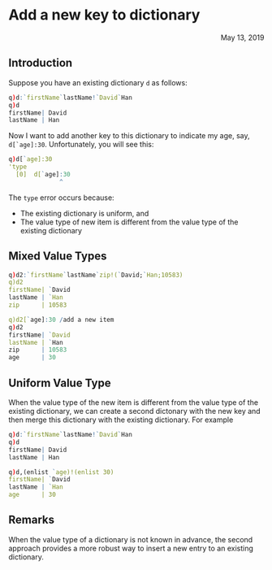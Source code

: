 # Add a new key to dictionary

<span style="display:block;text-align:right">May 13, 2019</span>

## Introduction
Suppose you have an existing dictionary ``d`` as follows:

``` q
q)d:`firstName`lastName!`David`Han
q)d
firstName| David
lastName | Han
```

Now I want to add another key to this dictionary to indicate my age, say, ``d[`age]:30``. Unfortunately, you will see this:

``` q
q)d[`age]:30
'type
  [0]  d[`age]:30
              ^
```

The ``type`` error occurs because:

- The existing dictionary is uniform, and
- The value type of new item is different from the value type of the existing dictionary

## Mixed Value Types

``` q
q)d2:`firstName`lastName`zip!(`David;`Han;10583)
q)d2
firstName| `David
lastName | `Han
zip      | 10583

q)d2[`age]:30 /add a new item
q)d2
firstName| `David
lastName | `Han
zip      | 10583
age      | 30
```

## Uniform Value Type
When the value type of the new item is different from the value type of the existing dictionary, we can create a second dictonary with the new key and then merge this dictionary with the existing dictionary. For example

``` q
q)d:`firstName`lastName!`David`Han
q)d
firstName| David
lastName | Han

q)d,(enlist `age)!(enlist 30)
firstName| `David
lastName | `Han
age      | 30
```

## Remarks
When the value type of a dictionary is not known in advance, the second approach provides a more robust way to insert a new entry to an existing dictionary.
